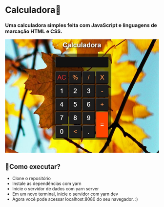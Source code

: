 # Calculadora🍁
### Uma calculadora simples feita com JavaScript e linguagens de marcação HTML e CSS.
<img src="Imagens/Visualização-do-projeto.jpeg" alt="imagem">
<br>
<h2>🚀Como executar?</h2>

- Clone o repositório
- Instale as dependências com yarn
- Inicie o servidor de dados com yarn server
- Em um novo terminal, inicie o servidor com yarn dev
- Agora você pode acessar localhost:8080 do seu navegador. :)
